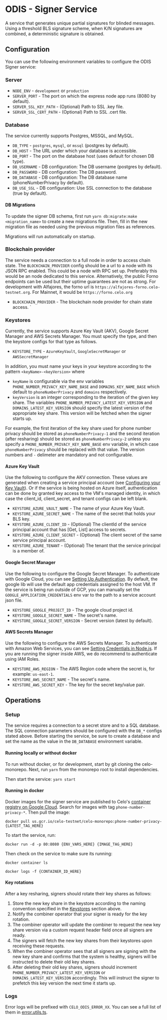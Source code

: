 # ODIS - Signer Service

A service that generates unique partial signatures for blinded messages. Using a threshold BLS signature scheme, when K/N signatures are combined, a deterministic signature is obtained.

## Configuration

You can use the following environment variables to configure the ODIS Signer service:

### Server

- `NODE_ENV` - `development` or `production`
- `SERVER_PORT` - The port on which the express node app runs (8080 by default).
- `SERVER_SSL_KEY_PATH` - (Optional) Path to SSL .key file.
- `SERVER_SSL_CERT_PATH` - (Optional) Path to SSL .cert file.

### Database

The service currently supports Postgres, MSSQL, and MySQL.

- `DB_TYPE` - `postgres`, `mysql`, or `mssql` (postgres by default).
- `DB_HOST` - The URL under which your database is accessible.
- `DB_PORT` - The port on the database host (uses default for chosen DB type).
- `DB_USERNAME` - DB configuration: The DB username (postgres by default).
- `DB_PASSWORD` - DB configuration: The DB password.
- `DB_DATABASE` - DB configuration: The DB database name (phoneNumberPrivacy by default).
- `DB_USE_SSL` - DB configuration: Use SSL connection to the database (true by default).

#### DB Migrations

To update the signer DB schema, first run `yarn db:migrate:make <migration_name>` to create a new migrations file. Then, fill in the new migration file as needed using the previous migration files as references.

Migrations will run automatically on startup.

### Blockchain provider

The service needs a connection to a full node in order to access chain state. The `BLOCKCHAIN_PROVIDER` config should be a url to a node with its JSON RPC enabled.
This could be a node with RPC set up. Preferably this would be an node dedicated to this service. Alternatively, the public Forno endpoints can be used but their uptime guarantees are not as strong. For development with Alfajores, the forno url is `https://alfajores-forno.celo-testnet.org`. For Mainnet, it would be `https://forno.celo.org`

- `BLOCKCHAIN_PROVIDER` - The blockchain node provider for chain state access. `

### Keystores

Currently, the service supports Azure Key Vault (AKV), Google Secret Manager and AWS Secrets Manager.
You must specify the type, and then the keystore configs for that type as follows.

- `KEYSTORE_TYPE` - `AzureKeyVault`, `GoogleSecretManager` or `AWSSecretManager`

In addition, you must name your keys in your keystore according to the pattern `<keyName>-<keyVersion>` where

- `keyName` is configurable via the env variables `PHONE_NUMBER_PRIVACY_KEY_NAME_BASE` and `DOMAINS_KEY_NAME_BASE` which default to `phoneNumberPrivacy` and `domains` respectively.
- `keyVersion` is an integer corresponding to the iteration of the given key share. The variables `PHONE_NUMBER_PRIVACY_LATEST_KEY_VERSION` and `DOMAINS_LATEST_KEY_VERSION` should specify the latest version of the appropriate key share. This version will be fetched when the signer starts up.

For example, the first iteration of the key share used for phone number privacy should be stored as `phoneNumberPrivacy-1` and the second iteration (after resharing) should be stored as `phoneNumberPrivacy-2` unless you specify a `PHONE_NUMBER_PRIVACY_KEY_NAME_BASE` env variable, in which case `phoneNumberPrivacy` should be replaced with that value. The version numbers and `-` delimeter are mandatory and not configurable.

#### Azure Key Vault

Use the following to configure the AKV connection. These values are generated when creating a service principal account (see [Configuring your Key Vault](https://www.npmjs.com/package/@azure/keyvault-keys#configuring-your-key-vault)). Or if the service is being hosted on Azure itself, authentication can be done by granted key access to the VM's managed identity, in which case the client_id, client_secret, and tenant configs can be left blank.

- `KEYSTORE_AZURE_VAULT_NAME` - The name of your Azure Key Vault.
- `KEYSTORE_AZURE_SECRET_NAME` - The name of the secret that holds your BLS key.
- `KEYSTORE_AZURE_CLIENT_ID` - (Optional) The clientId of the service principal account that has [Get, List] access to secrets.
- `KEYSTORE_AZURE_CLIENT_SECRET` - (Optional) The client secret of the same service principal account.
- `KEYSTORE_AZURE_TENANT` - (Optional) The tenant that the service principal is a member of.

#### Google Secret Manager

Use the following to configure the Google Secret Manager. To authenticate with Google Cloud, you can see [Setting Up Authentication](https://cloud.google.com/docs/authentication/production). By default, the google lib will use the default app credentials assigned to the host VM. If the service is being run outside of GCP, you can manually set the `GOOGLE_APPLICATION_CREDENTIALS` env var to the path to a service account json file.

- `KEYSTORE_GOOGLE_PROJECT_ID` - The google cloud project id.
- `KEYSTORE_GOOGLE_SECRET_NAME` - The secret's name.
- `KEYSTORE_GOOGLE_SECRET_VERSION` - Secret version (latest by default).

#### AWS Secrets Manager

Use the following to configure the AWS Secrets Manager. To authenticate with Amazon Web Services, you can see [Setting Credentials in Node.js](https://docs.aws.amazon.com/sdk-for-javascript/v2/developer-guide/setting-credentials-node.html). If you are running the signer inside AWS, we do recommend to authenticate using IAM Roles.

- `KEYSTORE_AWS_REGION` - The AWS Region code where the secret is, for example: `us-east-1`.
- `KEYSTORE_AWS_SECRET_NAME` - The secret's name.
- `KEYSTORE_AWS_SECRET_KEY` - The key for the secret key/value pair.

## Operations

### Setup

The service requires a connection to a secret store and to a SQL database. The SQL connection parameters should be configured with the `DB_*` configs stated above. Before starting the service, be sure to create a database and set the name as the value in the `DB_DATABASE` environment variable.

#### Running locally or without docker

To run without docker, or for development, start by git cloning the celo-monorepo. Next, run `yarn` from the monorepo root to install dependencies.

Then start the service: `yarn start`

#### Running in docker

Docker images for the signer service are published to Celo's [container registry on Google Cloud](https://console.cloud.google.com/gcr/images/celo-testnet/US/celo-monorepo). Search for images with tag `phone-number-privacy-*`. Then pull the image:

`docker pull us.gcr.io/celo-testnet/celo-monorepo:phone-number-privacy-{LATEST_TAG_HERE}`

To start the service, run:

`docker run -d -p 80:8080 {ENV_VARS_HERE} {IMAGE_TAG_HERE}`

Then check on the service to make sure its running:

`docker container ls`

`docker logs -f {CONTAINER_ID_HERE}`

#### Key rotations

After a key resharing, signers should rotate their key shares as follows:

1. Store the new key share in the keystore according to the naming convention specified in the [Keystores](#keystores) section above.
2. Notify the combiner operator that your signer is ready for the key rotation.
3. The combiner operator will update the combiner to request the new key share version via a custom request header field once all signers are ready.
4. The signers will fetch the new key shares from their keystores upon receiving these requests.
5. When the combiner operator sees that all signers are signing with the new key share and confirms that the system is healthy, signers will be instructed to delete their old key shares.
6. After deleting their old key shares, signers should increment `PHONE_NUMBER_PRIVACY_LATEST_KEY_VERSION` or `DOMAINS_LATEST_KEY_VERSION` accordingly. This will instruct the signer to prefetch this key version the next time it starts up.

### Logs

Error logs will be prefixed with `CELO_ODIS_ERROR_XX`. You can see a full list of them in [error.utils.ts](https://github.com/celo-org/celo-monorepo/blob/master/packages/phone-number-privacy/signer/src/common/error-utils.ts).
